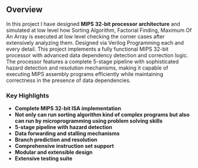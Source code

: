 ## Overview
In this project I have designed **MIPS 32-bit processor architecture** and simulated at low level how Sorting Algorithm, Factorial Finding, Maximum Of An Array is executed at low level checking the corner cases after extensively analyzing them. Designed via Verilog Programming each and every detail. This project implements a fully functional MIPS 32-bit processor with advanced data dependency detection and correction logic. The processor features a complete 5-stage pipeline with sophisticated hazard detection and resolution mechanisms, making it capable of executing MIPS assembly programs efficiently while maintaining correctness in the presence of data dependencies.

### Key Highlights
- **Complete MIPS 32-bit ISA implementation**
- **Not only can run sorting algorithm kind of complex programs but also can run by microprogramming using problem solving skills**
- **5-stage pipeline with hazard detection**
- **Data forwarding and stalling mechanisms**
- **Branch prediction and resolution**
- **Comprehensive instruction set support**
- **Modular and extensible design**
- **Extensive testing suite**

